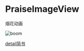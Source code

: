 # PraiseImageView
烟花动画

![boom](https://github.com/XuNeverMore/PraiseImageView/raw/master/boom.gif)

[detail简书](https://www.jianshu.com/p/2e60b08351d8)


